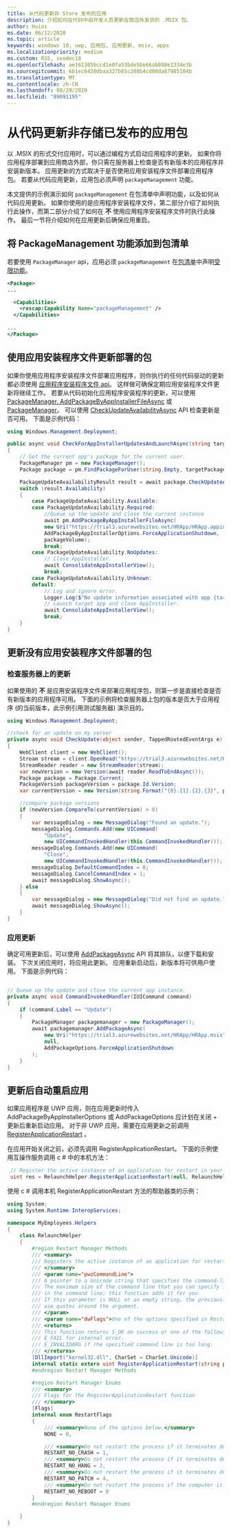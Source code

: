 ```yaml
---
title: 从代码更新非 Store 发布的应用
description: 介绍如何在代码中由开发人员更新在商店外发货的 .MSIX 包。
author: Huios
ms.date: 06/12/2020
ms.topic: article
keywords: windows 10, uwp, 应用包, 应用更新, msix, appx
ms.localizationpriority: medium
ms.custom: RS5, seodec18
ms.openlocfilehash: ae161305bccd1e0fa53bde5be66ab808e1334e3b
ms.sourcegitcommit: 6b1ec6420dbaa327b65c208b4cd00da87985104b
ms.translationtype: MT
ms.contentlocale: zh-CN
ms.lasthandoff: 08/29/2020
ms.locfileid: "89091195"
---
```

# <a name="update-non-store-published-app-packages-from-your-code"></a>从代码更新非存储已发布的应用包

以 .MSIX 的形式交付应用时，可以通过编程方式启动应用程序的更新。 如果你将应用程序部署到应用商店外部，你只需在服务器上检查是否有新版本的应用程序并安装新版本。 应用更新的方式取决于是否使用应用安装程序文件部署应用程序包。 若要从代码应用更新，应用包必须声明 `packageManagement` 功能。

本文提供的示例演示如何 `packageManagement` 在包清单中声明功能，以及如何从代码应用更新。 如果你使用的是应用程序安装程序文件，第二部分介绍了如何执行此操作，而第二部分介绍了如何在 **不** 使用应用程序安装程序文件时执行此操作。 最后一节将介绍如何在应用更新后确保应用重启。

## <a name="add-the-packagemanagement-capability-to-your-package-manifest"></a>将 PackageManagement 功能添加到包清单

若要使用 `PackageManager` api，应用必须 `packageManagement` 在[包清单](/uwp/schemas/appxpackage/appx-package-manifest)中声明[受限功能](/windows/uwp/packaging/app-capability-declarations#restricted-capabilities)。

```xml
<Package>
...

  <Capabilities>
    <rescap:Capability Name="packageManagement" />
  </Capabilities>
  
...
</Package>
```

## <a name="updating-packages-deployed-using-an-app-installer-file"></a>使用应用安装程序文件更新部署的包

如果你使用应用程序安装程序文件部署应用程序，则你执行的任何代码驱动的更新都必须使用 [应用程序安装程序文件 api](./app-installer/app-installer-documentation.md#app-installer-file-apis)。 这样做可确保定期应用安装程序文件更新将继续工作。 若要从代码初始化应用程序安装程序的更新，可以使用 [PackageManager. AddPackageByAppInstallerFileAsync](/uwp/api/windows.management.deployment.packagemanager.addpackagebyappinstallerfileasync?view=winrt-19041) 或 [PackageManager](/uwp/api/windows.management.deployment.packagemanager.requestaddpackagebyappinstallerfileasync?view=winrt-19041)。 可以使用 [CheckUpdateAvailabilityAsync](/uwp/api/windows.applicationmodel.package.checkupdateavailabilityasync?view=winrt-19041) API 检查更新是否可用。 下面是示例代码：

```csharp
using Windows.Management.Deployment;

public async void CheckForAppInstallerUpdatesAndLaunchAsync(string targetPackageFullName, PackageVolume packageVolume)
{
    // Get the current app's package for the current user.
    PackageManager pm = new PackageManager();
    Package package = pm.FindPackageForUser(string.Empty, targetPackageFullName);

    PackageUpdateAvailabilityResult result = await package.CheckUpdateAvailabilityAsync();
    switch (result.Availability)
    {
        case PackageUpdateAvailability.Available:
        case PackageUpdateAvailability.Required:
            //Queue up the update and close the current instance
            await pm.AddPackageByAppInstallerFileAsync(
            new Uri("https://trial3.azurewebsites.net/HRApp/HRApp.appinstaller"),
            AddPackageByAppInstallerOptions.ForceApplicationShutdown,
            packageVolume);
            break;
        case PackageUpdateAvailability.NoUpdates:
            // Close AppInstaller.
            await ConsolidateAppInstallerView();
            break;
        case PackageUpdateAvailability.Unknown:
        default:
            // Log and ignore error.
            Logger.Log($"No update information associated with app {targetPackageFullName}");
            // Launch target app and close AppInstaller.
            await ConsolidateAppInstallerView();
            break;
    }
}
```

## <a name="updating-packages-deployed-without-an-app-installer-file"></a>更新没有应用安装程序文件部署的包


### <a name="check-for-updates-on-your-server"></a>检查服务器上的更新

如果使用的 **不** 是应用安装程序文件来部署应用程序包，则第一步是直接检查是否有新版本的应用程序可用。 下面的示例将检查服务器上包的版本是否大于应用程序 (的当前版本，此示例引用测试服务器) 演示目的。

```csharp
using Windows.Management.Deployment;

//check for an update on my server
private async void CheckUpdate(object sender, TappedRoutedEventArgs e)
{
    WebClient client = new WebClient();
    Stream stream = client.OpenRead("https://trial3.azurewebsites.net/HRApp/Version.txt");
    StreamReader reader = new StreamReader(stream);
    var newVersion = new Version(await reader.ReadToEndAsync());
    Package package = Package.Current;
    PackageVersion packageVersion = package.Id.Version;
    var currentVersion = new Version(string.Format("{0}.{1}.{2}.{3}", packageVersion.Major, packageVersion.Minor, packageVersion.Build, packageVersion.Revision));

    //compare package versions
    if (newVersion.CompareTo(currentVersion) > 0)
    {
        var messageDialog = new MessageDialog("Found an update.");
        messageDialog.Commands.Add(new UICommand(
            "Update",
            new UICommandInvokedHandler(this.CommandInvokedHandler)));
        messageDialog.Commands.Add(new UICommand(
            "Close",
            new UICommandInvokedHandler(this.CommandInvokedHandler)));
        messageDialog.DefaultCommandIndex = 0;
        messageDialog.CancelCommandIndex = 1;
        await messageDialog.ShowAsync();
    } else
    {
        var messageDialog = new MessageDialog("Did not find an update.");
        await messageDialog.ShowAsync();
    }
}
```

### <a name="apply-the-update"></a>应用更新 

确定可用更新后，可以使用 [AddPackageAsync](/uwp/api/windows.management.deployment.packagemanager.addpackageasync?view=winrt-19041) API 将其排队，以便下载和安装。 下次关闭应用时，将应用此更新。 应用重新启动后，新版本将可供用户使用。 下面是示例代码：

```csharp

// Queue up the update and close the current app instance.
private async void CommandInvokedHandler(IUICommand command)
{
    if (command.Label == "Update")
    {
        PackageManager packagemanager = new PackageManager();
        await packagemanager.AddPackageAsync(
            new Uri("https://trial3.azurewebsites.net/HRApp/HRApp.msix"),
            null,
            AddPackageOptions.ForceApplicationShutdown
        );
    }
}
```

## <a name="automatically-restarting-your-app-after-an-update"></a>更新后自动重启应用

如果应用程序是 UWP 应用，则在应用更新时传入 AddPackageByAppInstallerOptions 或 AddPackageOptions 应计划在关闭 + 更新后重新启动应用。 对于非 UWP 应用，需要在应用更新之前调用 [RegisterApplicationRestart](/windows/apps/desktop/modernize/desktop-to-uwp-extensions#updates) 。

在应用开始关闭之前，必须先调用 RegisterApplicationRestart。 下面的示例使用互操作服务调用 c # 中的本机方法：

```csharp
 // Register the active instance of an application for restart in your Update method
 uint res = RelaunchHelper.RegisterApplicationRestart(null, RelaunchHelper.RestartFlags.NONE);
```

使用 c # 调用本机 RegisterApplicationRestart 方法的帮助器类的示例：

```csharp
using System;
using System.Runtime.InteropServices;

namespace MyEmployees.Helpers
{
    class RelaunchHelper
    {
        #region Restart Manager Methods
        /// <summary>
        /// Registers the active instance of an application for restart.
        /// </summary>
        /// <param name="pwzCommandLine">
        /// A pointer to a Unicode string that specifies the command-line arguments for the application when it is restarted.
        /// The maximum size of the command line that you can specify is RESTART_MAX_CMD_LINE characters. Do not include the name of the executable
        /// in the command line; this function adds it for you.
        /// If this parameter is NULL or an empty string, the previously registered command line is removed. If the argument contains spaces,
        /// use quotes around the argument.
        /// </param>
        /// <param name="dwFlags">One of the options specified in RestartFlags</param>
        /// <returns>
        /// This function returns S_OK on success or one of the following error codes:
        /// E_FAIL for internal error.
        /// E_INVALIDARG if rhe specified command line is too long.
        /// </returns>
        [DllImport("kernel32.dll", CharSet = CharSet.Unicode)]
        internal static extern uint RegisterApplicationRestart(string pwzCommandLine, RestartFlags dwFlags);
        #endregion Restart Manager Methods

        #region Restart Manager Enums
        /// <summary>
        /// Flags for the RegisterApplicationRestart function
        /// </summary>
        [Flags]
        internal enum RestartFlags
        {
            /// <summary>None of the options below.</summary>
            NONE = 0,

            /// <summary>Do not restart the process if it terminates due to an unhandled exception.</summary>
            RESTART_NO_CRASH = 1,
            /// <summary>Do not restart the process if it terminates due to the application not responding.</summary>
            RESTART_NO_HANG = 2,
            /// <summary>Do not restart the process if it terminates due to the installation of an update.</summary>
            RESTART_NO_PATCH = 4,
            /// <summary>Do not restart the process if the computer is restarted as the result of an update.</summary>
            RESTART_NO_REBOOT = 8
        }
        #endregion Restart Manager Enums

    }
}
```